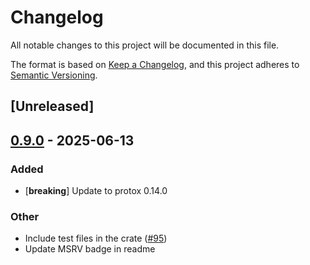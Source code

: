 # Changelog

All notable changes to this project will be documented in this file.

The format is based on [Keep a Changelog](https://keepachangelog.com/en/1.0.0/),
and this project adheres to [Semantic Versioning](https://semver.org/spec/v2.0.0.html).

## [Unreleased]

## [0.9.0](https://github.com/andrewhickman/protox/compare/protox-parse-v0.8.0...protox-parse-v0.9.0) - 2025-06-13

### Added

- [**breaking**] Update to protox 0.14.0

### Other

- Include test files in the crate ([#95](https://github.com/andrewhickman/protox/pull/95))
- Update MSRV badge in readme
